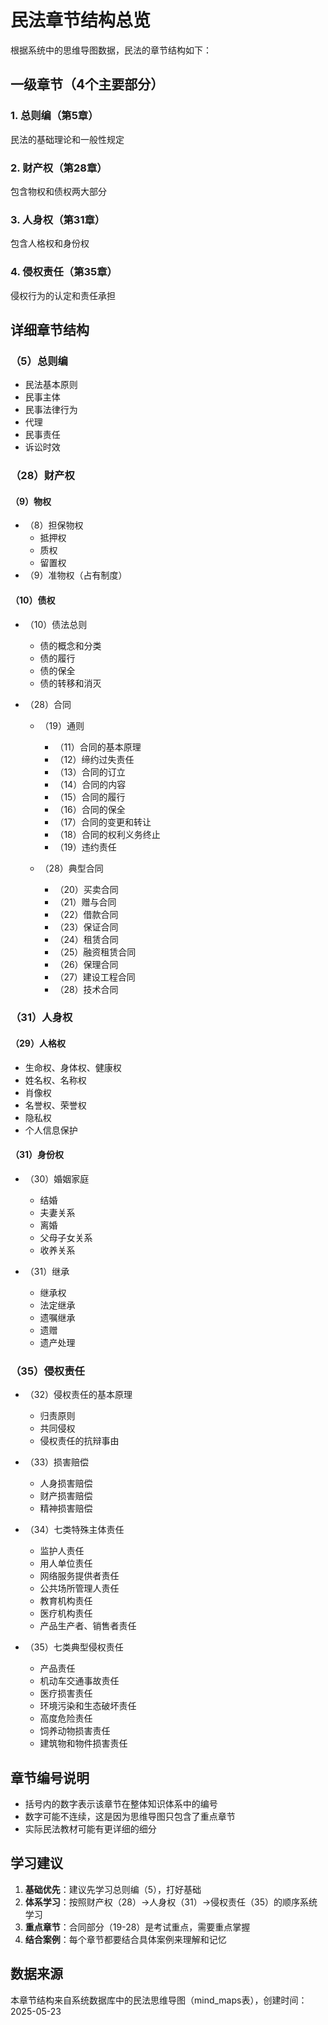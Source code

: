 # 民法章节结构总览

根据系统中的思维导图数据，民法的章节结构如下：

## 一级章节（4个主要部分）

### 1. 总则编（第5章）
民法的基础理论和一般性规定

### 2. 财产权（第28章）
包含物权和债权两大部分

### 3. 人身权（第31章）
包含人格权和身份权

### 4. 侵权责任（第35章）
侵权行为的认定和责任承担

## 详细章节结构

### （5）总则编
- 民法基本原则
- 民事主体
- 民事法律行为
- 代理
- 民事责任
- 诉讼时效

### （28）财产权
#### （9）物权
- （8）担保物权
  - 抵押权
  - 质权
  - 留置权
- （9）准物权（占有制度）

#### （10）债权
- （10）债法总则
  - 债的概念和分类
  - 债的履行
  - 债的保全
  - 债的转移和消灭
  
- （28）合同
  - （19）通则
    - （11）合同的基本原理
    - （12）缔约过失责任
    - （13）合同的订立
    - （14）合同的内容
    - （15）合同的履行
    - （16）合同的保全
    - （17）合同的变更和转让
    - （18）合同的权利义务终止
    - （19）违约责任
  
  - （28）典型合同
    - （20）买卖合同
    - （21）赠与合同
    - （22）借款合同
    - （23）保证合同
    - （24）租赁合同
    - （25）融资租赁合同
    - （26）保理合同
    - （27）建设工程合同
    - （28）技术合同

### （31）人身权
#### （29）人格权
- 生命权、身体权、健康权
- 姓名权、名称权
- 肖像权
- 名誉权、荣誉权
- 隐私权
- 个人信息保护

#### （31）身份权
- （30）婚姻家庭
  - 结婚
  - 夫妻关系
  - 离婚
  - 父母子女关系
  - 收养关系
  
- （31）继承
  - 继承权
  - 法定继承
  - 遗嘱继承
  - 遗赠
  - 遗产处理

### （35）侵权责任
- （32）侵权责任的基本原理
  - 归责原则
  - 共同侵权
  - 侵权责任的抗辩事由
  
- （33）损害赔偿
  - 人身损害赔偿
  - 财产损害赔偿
  - 精神损害赔偿
  
- （34）七类特殊主体责任
  - 监护人责任
  - 用人单位责任
  - 网络服务提供者责任
  - 公共场所管理人责任
  - 教育机构责任
  - 医疗机构责任
  - 产品生产者、销售者责任
  
- （35）七类典型侵权责任
  - 产品责任
  - 机动车交通事故责任
  - 医疗损害责任
  - 环境污染和生态破坏责任
  - 高度危险责任
  - 饲养动物损害责任
  - 建筑物和物件损害责任

## 章节编号说明

- 括号内的数字表示该章节在整体知识体系中的编号
- 数字可能不连续，这是因为思维导图只包含了重点章节
- 实际民法教材可能有更详细的细分

## 学习建议

1. **基础优先**：建议先学习总则编（5），打好基础
2. **体系学习**：按照财产权（28）→人身权（31）→侵权责任（35）的顺序系统学习
3. **重点章节**：合同部分（19-28）是考试重点，需要重点掌握
4. **结合案例**：每个章节都要结合具体案例来理解和记忆

## 数据来源

本章节结构来自系统数据库中的民法思维导图（mind_maps表），创建时间：2025-05-23